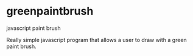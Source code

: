 greenpaintbrush
===============

javascript paint brush

Really simple javascript program that allows a user to draw with a green paint brush.
